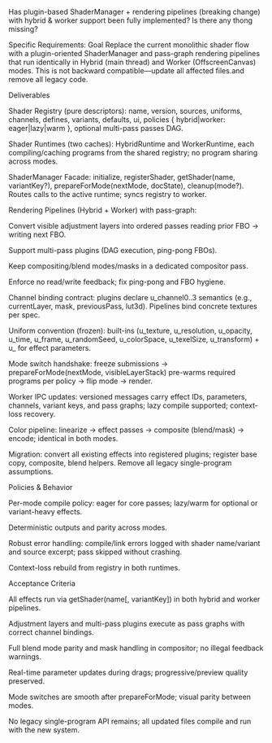 Has plugin-based ShaderManager + rendering pipelines (breaking change) with hybrid & worker support been fully implemented?
Is there any thong missing?

Specific Requirements:
Goal
Replace the current monolithic shader flow with a plugin-oriented ShaderManager and pass-graph rendering pipelines that run identically in Hybrid (main thread) and Worker (OffscreenCanvas) modes. This is not backward compatible—update all affected files.and remove all legacy code.

Deliverables

Shader Registry (pure descriptors): name, version, sources, uniforms, channels, defines, variants, defaults, ui, policies { hybrid|worker: eager|lazy|warm }, optional multi-pass passes DAG.

Shader Runtimes (two caches): HybridRuntime and WorkerRuntime, each compiling/caching programs from the shared registry; no program sharing across modes.

ShaderManager Facade: initialize, registerShader, getShader(name, variantKey?), prepareForMode(nextMode, docState), cleanup(mode?). Routes calls to the active runtime; syncs registry to worker.

Rendering Pipelines (Hybrid + Worker) with pass-graph:

Convert visible adjustment layers into ordered passes reading prior FBO → writing next FBO.

Support multi-pass plugins (DAG execution, ping-pong FBOs).

Keep compositing/blend modes/masks in a dedicated compositor pass.

Enforce no read/write feedback; fix ping-pong and FBO hygiene.

Channel binding contract: plugins declare u_channel0..3 semantics (e.g., currentLayer, mask, previousPass, lut3d). Pipelines bind concrete textures per spec.

Uniform convention (frozen): built-ins (u_texture, u_resolution, u_opacity, u_time, u_frame, u_randomSeed, u_colorSpace, u_texelSize, u_transform) + u_<param> for effect parameters.

Mode switch handshake: freeze submissions → prepareForMode(nextMode, visibleLayerStack) pre-warms required programs per policy → flip mode → render.

Worker IPC updates: versioned messages carry effect IDs, parameters, channels, variant keys, and pass graphs; lazy compile supported; context-loss recovery.

Color pipeline: linearize → effect passes → composite (blend/mask) → encode; identical in both modes.

Migration: convert all existing effects into registered plugins; register base copy, composite, blend helpers. Remove all legacy single-program assumptions.

Policies & Behavior

Per-mode compile policy: eager for core passes; lazy/warm for optional or variant-heavy effects.

Deterministic outputs and parity across modes.

Robust error handling: compile/link errors logged with shader name/variant and source excerpt; pass skipped without crashing.

Context-loss rebuild from registry in both runtimes.

Acceptance Criteria

All effects run via getShader(name[, variantKey]) in both hybrid and worker pipelines.

Adjustment layers and multi-pass plugins execute as pass graphs with correct channel bindings.

Full blend mode parity and mask handling in compositor; no illegal feedback warnings.

Real-time parameter updates during drags; progressive/preview quality preserved.

Mode switches are smooth after prepareForMode; visual parity between modes.

No legacy single-program API remains; all updated files compile and run with the new system.
